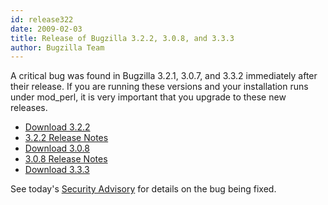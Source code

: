 ```yaml
---
id: release322
date: 2009-02-03
title: Release of Bugzilla 3.2.2, 3.0.8, and 3.3.3
author: Bugzilla Team
---
```


A critical bug was found in Bugzilla 3.2.1, 3.0.7, and 3.3.2 immediately after their release. If you are running these versions and your installation runs under mod_perl, it is very important that you upgrade to these new releases.

*   [Download 3.2.2](/download/#v32)
*   [3.2.2 Release Notes](/releases/3.2.2/)
*   [Download 3.0.8](/download/#v30)
*   [3.0.8 Release Notes](/releases/3.0.8/)
*   [Download 3.3.3](/download/#v34)

See today's [Security Advisory](/security/3.0.7/) for details on the bug being fixed.

